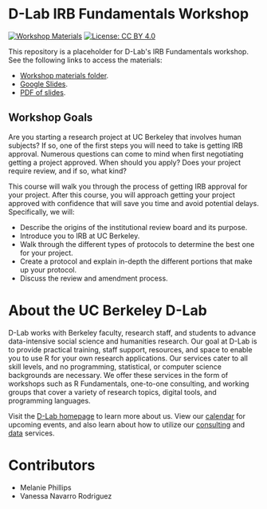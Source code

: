# D-Lab IRB Fundamentals Workshop

[![Workshop Materials](https://img.shields.io/badge/D--Lab-Workshop%20Materials-blue)](https://drive.google.com/drive/folders/1E0nqVOhIt8Ay0ncUSnvP5xPZiPsA8k9j?usp=sharing)
[![License: CC BY 4.0](https://img.shields.io/badge/License-CC_BY_4.0-lightgrey.svg)](https://creativecommons.org/licenses/by/4.0/)

This repository is a placeholder for D-Lab's IRB Fundamentals workshop. See the following links to access the materials:

* [Workshop materials folder](https://drive.google.com/drive/folders/1E0nqVOhIt8Ay0ncUSnvP5xPZiPsA8k9j?usp=sharing).
* [Google Slides](https://docs.google.com/presentation/d/18YBUJo4T4e2ItvBniKeGmPAoFWZDrynay2WmUwXPBZ0/edit?usp=sharing).
* [PDF of slides](https://drive.google.com/file/d/1SzD8WZPDU0NOLAM9yDT2_a4-FPP8rNNh/view?usp=share_link).

## Workshop Goals

Are you starting a research project at UC Berkeley that involves human subjects?
If so, one of the first steps you will need to take is getting IRB approval.
Numerous questions can come to mind when first negotiating getting a project
approved. When should you apply? Does your project require review, and if so,
what kind?

This course will walk you through the process of getting IRB approval for your
project. After this course, you will approach getting your project approved with
confidence that will save you time and avoid potential delays. Specifically, we
will:

- Describe the origins of the institutional review board and its purpose.
- Introduce you to IRB at UC Berkeley.
- Walk through the different types of protocols to determine the best one for your project.
- Create a protocol and explain in-depth the different portions that make up your protocol.
- Discuss the review and amendment process.

# About the UC Berkeley D-Lab

D-Lab works with Berkeley faculty, research staff, and students to advance data-intensive social science and humanities research. Our goal at D-Lab is to provide practical training, staff support, resources, and space to enable you to use R for your own research applications. Our services cater to all skill levels, and no programming, statistical, or computer science backgrounds are necessary. We offer these services in the form of workshops such as R Fundamentals, one-to-one consulting, and working groups that cover a variety of research topics, digital tools, and programming languages.

Visit the [D-Lab homepage](http://dlab.berkeley.edu/) to learn more about us. View our [calendar](http://dlab.berkeley.edu/calendar-node-field-date) for upcoming events, and also learn about how to utilize our [consulting](http://dlab.berkeley.edu/consulting) and [data](http://dlab.berkeley.edu/data-resources) services. 

# Contributors

* Melanie Phillips
* Vanessa Navarro Rodriguez
